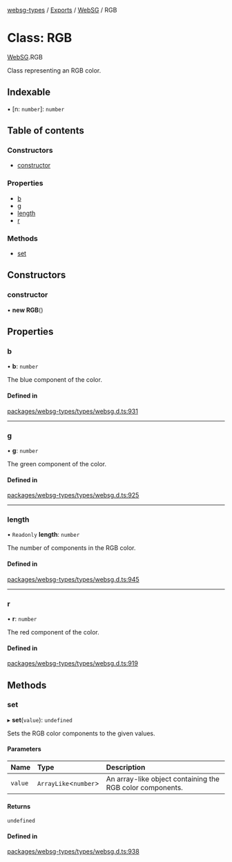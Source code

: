 [websg-types](../README.md) / [Exports](../modules.md) / [WebSG](../modules/WebSG.md) / RGB

# Class: RGB

[WebSG](../modules/WebSG.md).RGB

Class representing an RGB color.

## Indexable

▪ [n: `number`]: `number`

## Table of contents

### Constructors

- [constructor](WebSG.RGB.md#constructor)

### Properties

- [b](WebSG.RGB.md#b)
- [g](WebSG.RGB.md#g)
- [length](WebSG.RGB.md#length)
- [r](WebSG.RGB.md#r)

### Methods

- [set](WebSG.RGB.md#set)

## Constructors

### constructor

• **new RGB**()

## Properties

### b

• **b**: `number`

The blue component of the color.

#### Defined in

[packages/websg-types/types/websg.d.ts:931](https://github.com/matrix-org/thirdroom/blob/53b6168d/packages/websg-types/types/websg.d.ts#L931)

___

### g

• **g**: `number`

The green component of the color.

#### Defined in

[packages/websg-types/types/websg.d.ts:925](https://github.com/matrix-org/thirdroom/blob/53b6168d/packages/websg-types/types/websg.d.ts#L925)

___

### length

• `Readonly` **length**: `number`

The number of components in the RGB color.

#### Defined in

[packages/websg-types/types/websg.d.ts:945](https://github.com/matrix-org/thirdroom/blob/53b6168d/packages/websg-types/types/websg.d.ts#L945)

___

### r

• **r**: `number`

The red component of the color.

#### Defined in

[packages/websg-types/types/websg.d.ts:919](https://github.com/matrix-org/thirdroom/blob/53b6168d/packages/websg-types/types/websg.d.ts#L919)

## Methods

### set

▸ **set**(`value`): `undefined`

Sets the RGB color components to the given values.

#### Parameters

| Name | Type | Description |
| :------ | :------ | :------ |
| `value` | `ArrayLike`<`number`\> | An array-like object containing the RGB color components. |

#### Returns

`undefined`

#### Defined in

[packages/websg-types/types/websg.d.ts:938](https://github.com/matrix-org/thirdroom/blob/53b6168d/packages/websg-types/types/websg.d.ts#L938)
